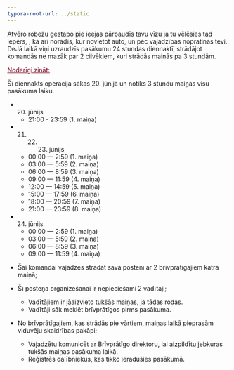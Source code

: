 ```yaml
---
typora-root-url: ../static
---
```


Atvēro robežu gestapo pie ieejas pārbaudīs tavu vīzu ja tu vēlēsies tad iepērs, , kā arī norādīs, kur novietot auto, un pēc vajadzības nopratinās tevi. DeJā laikā viņi uzraudzīs pasākumu 24 stundas diennaktī, strādājot komandās ne mazāk par 2 cilvēkiem, kuri strādās maiņās pa 3 stundām.



<span style="color:#77011e;"><u>Noderīgi zināt:</u></span>

Šī diennakts operācija sākas 20. jūnijā un notiks 3 stundu maiņās visu pasākuma laiku.

- 20. jūnijs

  - 21:00 - 23:59 (1. maiņa)

- 21. 22. 23. jūnijs

  - 00:00 — 2:59 (1. maiņa)
  - 03:00 — 5:59 (2. maiņa)
  - 06:00 — 8:59 (3. maiņa)
  - 09:00 — 11:59 (4. maiņa)
  - 12:00 — 14:59 (5. maiņa)
  - 15:00 — 17:59 (6. maiņa)
  - 18:00 — 20:59 (7. maiņa)
  - 21:00 — 23:59 (8. maiņa)

- 24. jūnijs

  - 00:00 — 2:59 (1. maiņa)
  - 03:00 — 5:59 (2. maiņa)
  - 06:00 — 8:59 (3. maiņa)
  - 09:00 — 11:59 (4. maiņa)

- Šai komandai vajadzēs strādāt savā postenī ar 2 brīvprātīgajiem katrā maiņā;

- Šī posteņa organizēšanai ir nepieciešami 2 vadītāji;

  - Vadītājiem ir jāaizvieto tukšās maiņas, ja tādas rodas.
  - Vadītāji sāk meklēt brīvprātīgos pirms pasākuma.

- No brīvprātīgajiem, kas strādās pie vārtiem, maiņas laikā pieprasām viduvēju skaidrības pakāpi;

  - Vajadzētu komunicēt ar Brīvprātīgo direktoru, lai aizpildītu jebkuras tukšās maiņas pasākuma laikā.
  - Reģistrēs dalībniekus, kas tikko ieradušies pasākumā.